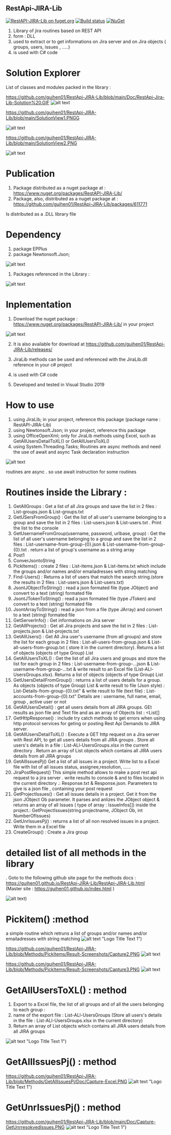 ## RestApi-JIRA-Lib

[![RestAPI-JIRA-Lib on fuget.org](https://www.fuget.org/packages/RestAPI-JIRA-Lib/badge.svg)](https://www.fuget.org/packages/RestAPI-JIRA-Lib)
[![Build status](https://ci.appveyor.com/api/projects/status/aulan7yl97p39r70?svg=true)](https://ci.appveyor.com/project/guihen01/restapi-jira-lib)
[![NuGet](https://img.shields.io/nuget/v/RestApi-JIRA-Lib.svg)](https://www.nuget.org/packages/RestApi-JIRA-Lib/) 

1. Library of jira routines based on REST API
2. form : DLL
3. used to extract or to get informations on Jira server and on Jira objects ( groups, users, issues , .....)
4. is used with C# code 

# Solution Explorer 

List of classes and modules packed in the library :  

https://github.com/guihen01/RestApi-JIRA-Lib/blob/main/Doc/RestApi-Jira-Lib-Solution%20.GIF
![alt text](https://github.com/guihen01/RestApi-JIRA-Lib/blob/main/Doc/RestApi-Jira-Lib-Solution%20.GIF "Logo Title Text 1")

https://github.com/guihen01/RestApi-JIRA-Lib/blob/main/SolutionView1.PNGG

![alt text](https://github.com/guihen01/RestApi-JIRA-Lib/blob/main/SolutionView1.PNG "Logo Title Text 1")

https://github.com/guihen01/RestApi-JIRA-Lib/blob/main/SolutionView2.PNG

![alt text](https://github.com/guihen01/RestApi-JIRA-Lib/blob/main/SolutionView2.PNG "Logo Title Text 1")

# Publication

1. Package distributed as a nuget package at : https://www.nuget.org/packages/RestAPI-JIRA-Lib/
2. Package, also, distributed as a nuget package at : https://github.com/guihen01/RestApi-JIRA-Lib/packages/611771 

Is distributed as a .DLL library file

# Dependency 

1. package EPPlus
2. package Newtonsoft.Json; 

![alt text]( https://github.com/guihen01/RestApi-JIRA-Lib/blob/Methods/Doc/Installed%20nuget%20packages-1.PNG "Logo Title Text 1")

1. Packages referenced in the Library : 

![alt text](https://github.com/guihen01/RestApi-JIRA-Lib/blob/Methods/Doc/Dependency-1.PNG "Logo Title Text 1")

# Inplementation

1. Download the nuget package : https://www.nuget.org/packages/RestAPI-JIRA-Lib/ in your project

![alt text](https://github.com/guihen01/RestApi-JIRA-Lib/blob/main/Doc/Rest-api-Lib%20package.GIF "Logo Title Text 1")

2. It is also available for download at https://github.com/guihen01/RestApi-JIRA-Lib/releases/

3. JiraLib methods can be used and referenced with the JiraLib.dll reference in your c# project 
4. is used with C# code
5. Developed and tested in Visual Studio 2019

# How to use

1. using JiraLib;            in your project, reference this package (package name : RestAPI-JIRA-Lib) 
2. using Newtonsoft.Json;    in your project,  reference this package 
3. using OfficeOpenXml;      only for JiraLib methods using Excel, such as GetAllUsersDetailToXL() or GetAllUsersToXL() 
4. using System.Threading.Tasks;   Routines are async methods and need the use of await  and async Task declaration instruction 

![alt text](https://github.com/guihen01/RestApi-JIRA-Lib/blob/Methods/Get%20Users%20From%20Group/Screenshots/Capture%20How%20to%20use.PNG "Logo Title Text 1")

routines are async . so use await instruction for some routines 

# Routines inside the Library : 

1. GetAllGroups  : Get a list of all Jira groups and save the list in 2 files : List-groups.json & List-groups.txt
2. GetUSersFromGroup() : Get the list of all user's username belonging to a group and save the list in 2 files : List-users.json & List-users.txt . Print the list to the console
3. GetUsernameFromGroup(username, password, urlbase, group) :
Get the list of all user's username belonging to a group and save the list in 2 files : List-username-from-group-{0}.json & List-username-from-group-{0}.txt . return a list of group's username as a string array 
4. Post1
5. ConverJsontoString
6. PickItems()   : create 2 files  : List-items.json & List-items.txt  which include the groups and/or names and/or emailadresses with string matching
7. Find-Users() : Returns a list of users that match the search string.(store the results in 2 files : List-users.json & List-users.txt)
8. JsontJObjectToString() : read a json formated file (type JObject) and convert to a text (string) formated file 
9. JsontJTokenToString() : read a json formated file (type JToken) and convert to a text (string) formated file 
10. JsontArrayToString() : read a json from a file (type JArray) and convert to a text (string) formated file 
11. GetServerInfo() : Get informations on Jira server
12. GetAllProjects() : Get all Jira projects and save the list in 2 files : List-projects.json & List-projects.txt
13. GetAllUsers() :  Get All Jira user's username (from all groups)  and store the list for each group  in 2 files : List-all-users-from-group.json & List-all-users-from-group.txt ( store it in the current directory). Returns a list of objects (objects of type Group) List
14. GetAllUsersToXL() : Get the list of all Jira users and groups and store the list for each group in 2 files : List-username-from-group-...json & List-username-from-group-...txt & write result to an Excel file (List-ALl-UsersGroups.xlsx). Returns a list of objects (objects of type Group) List
15. GetUsersDetailFromGroup() :  returns a list of users details for a group. As objects (objects of type Group) List<GroupInfo> & write result to file (Json style) : List-Details-from-group-{0}.txt" & write result to file (text file)  : List-accounts-from-group-{0}.txt" Details are : username, full name, email, group , active user or not 
16. GetAllUsersDetail() : get all users details from all JIRA groups. GEt results as  json file and Text file and as an array of Objects list : 
 <List<GroupInfo>[]
17. GetHttpResponse() :  include try catch methods to get errors when using http protocol services for geting or posting Rest Api Demands to JIRA server.
18. GetAllUsersDetailToXL() : Execute a GET http request on a Jira server with Rest API, to get all users details from all JIRA groups 
. Store all users's details in a file : List-ALl-UsersGroups.xlsx in the current directory
. Return an array of List objects which contains all JIRA users details from all JIRA groups
19. GetAllIssuesPj() Get a list of all issues in a project. Write list to a Excel file with list of all issues status, assignee,resolution, ...... 
20. JiraPostRequest() This simple method allows to make a post rest api request to a jira server . write results to console & and to files located in the current directory .:  Response.txt  & Response.json. Parameters to give is a json file , containing your post request
21. GetProjectIssues() : Get all issues details in a project. Get it from the json JObject Ob parameter. It parses and anlizes the JObject object & returns an array of all Issues ( type of array : IssueInfos[]) inside the project.:  GetProjectIssues(string projectname, JObject Ob, int NumberOfIssues)
22. GetUnrIssuesPj() : returns a list of  all non resolved issues in a project. Write them in a Excel file 
23. CreateGroup() : Create a Jira group
 
# detailed list of all methods in the library 

. Goto to the following github site page for the methods docs : https://guihen01.github.io/RestApi-JIRA-Lib/RestApi-JIRA-Lib.html  
    (Master site : https://guihen01.github.io/index.html ) 

![alt text](https://github.com/guihen01/RestApi-JIRA-Lib/blob/main/Doc/web-site-doc.GIF  "Logo Title Text 1"))

# Pickitem() :method

a simple routine which retruns a list of groups and/or names and/or emailadresses with string matching
![alt text]( https://github.com/guihen01/RestApi-JIRA-Lib/blob/Methods/PickItems/Result-Screenshots/Capture1.PNG "Logo Title Text 1") "Logo Title Text 1")

https://github.com/guihen01/RestApi-JIRA-Lib/blob/Methods/PickItems/Result-Screenshots/Capture2.PNG
![alt text]( https://github.com/guihen01/RestApi-JIRA-Lib/blob/Methods/PickItems/Result-Screenshots/Capture2.PNG "Logo Title Text 1")  

https://github.com/guihen01/RestApi-JIRA-Lib/blob/Methods/PickItems/Result-Screenshots/Capture3.PNG
![alt text]( https://github.com/guihen01/RestApi-JIRA-Lib/blob/Methods/PickItems/Result-Screenshots/Capture3.PNG "Logo Title Text 1") 

# GetAllUsersToXL() : method

1. Export to a Excel file, the list of all groups and of all the users belonging to each group : 
2. name of the export file : List-ALl-UsersGroups (Store all users's details in the file : List-ALl-UsersGroups.xlsx in the current directory)
3. Return an array of List objects which contains all JIRA users details from all JIRA groups

![alt text]( https://github.com/guihen01/RestApi-JIRA-Lib/blob/Methods/GetAllUsersDetailToXL/Doc/List-ALl-UsersGroups.PNG "Logo Title Text 1") "Logo Title Text 1")

 # GetAllIssuesPj() : method
 
https://github.com/guihen01/RestApi-JIRA-Lib/blob/Methods/GetAllIssuesPj/Doc/Capture-Excel.PNG
 ![alt text]( https://github.com/guihen01/RestApi-JIRA-Lib/blob/Methods/GetAllIssuesPj/Doc/Capture-Excel.PNG "Logo Title Text 1") "Logo Title Text 1")
 
# GetUnrIssuesPj() : method

https://github.com/guihen01/RestApi-JIRA-Lib/blob/main/Doc/Capture-GetUnrresokvedIssues.PNG
![alt text]( https://github.com/guihen01/RestApi-JIRA-Lib/blob/main/Doc/Capture-GetUnrresokvedIssues.PNG "Logo Title Text 1") "Logo Title Text 1")


